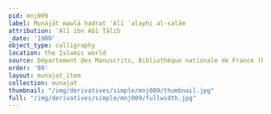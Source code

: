 ```yaml
---
pid: mnj009
label: Munājāt mawlā ḥaḍrat ʿAlī ʿalayhi al-salām
attribution: ʿAlī ibn Abī Ṭālib
_date: '1900'
object_type: calligraphy
location: the Islamic world
source: Département des Manuscrits, Bibliothèque nationale de France (https://gallica.bnf.fr/ark:/12148/btv1b52515654h)
order: '08'
layout: munajat_item
collection: munajat
thumbnail: "/img/derivatives/simple/mnj009/thumbnail.jpg"
full: "/img/derivatives/simple/mnj009/fullwidth.jpg"
---
```

